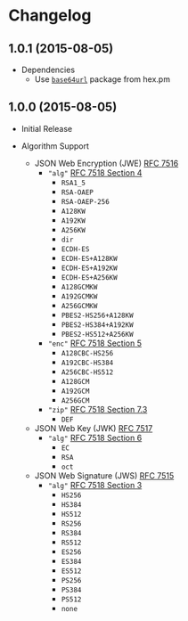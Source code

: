 # Changelog

## 1.0.1 (2015-08-05)

* Dependencies
  * Use [`base64url`](https://hex.pm/packages/base64url) package from hex.pm

## 1.0.0 (2015-08-05)

* Initial Release

* Algorithm Support
  * JSON Web Encryption (JWE) [RFC 7516](https://tools.ietf.org/html/rfc7516)
    * `"alg"` [RFC 7518 Section 4](https://tools.ietf.org/html/rfc7518#section-4)
      * `RSA1_5`
      * `RSA-OAEP`
      * `RSA-OAEP-256`
      * `A128KW`
      * `A192KW`
      * `A256KW`
      * `dir`
      * `ECDH-ES`
      * `ECDH-ES+A128KW`
      * `ECDH-ES+A192KW`
      * `ECDH-ES+A256KW`
      * `A128GCMKW`
      * `A192GCMKW`
      * `A256GCMKW`
      * `PBES2-HS256+A128KW`
      * `PBES2-HS384+A192KW`
      * `PBES2-HS512+A256KW`
    * `"enc"` [RFC 7518 Section 5](https://tools.ietf.org/html/rfc7518#section-5)
      * `A128CBC-HS256`
      * `A192CBC-HS384`
      * `A256CBC-HS512`
      * `A128GCM`
      * `A192GCM`
      * `A256GCM`
    * `"zip"` [RFC 7518 Section 7.3](https://tools.ietf.org/html/rfc7518#section-7.3)
      * `DEF`
  * JSON Web Key (JWK) [RFC 7517](https://tools.ietf.org/html/rfc7517)
    * `"alg"` [RFC 7518 Section 6](https://tools.ietf.org/html/rfc7518#section-6)
      * `EC`
      * `RSA`
      * `oct`
  * JSON Web Signature (JWS) [RFC 7515](https://tools.ietf.org/html/rfc7515)
    * `"alg"` [RFC 7518 Section 3](https://tools.ietf.org/html/rfc7518#section-3)
      * `HS256`
      * `HS384`
      * `HS512`
      * `RS256`
      * `RS384`
      * `RS512`
      * `ES256`
      * `ES384`
      * `ES512`
      * `PS256`
      * `PS384`
      * `PS512`
      * `none`
